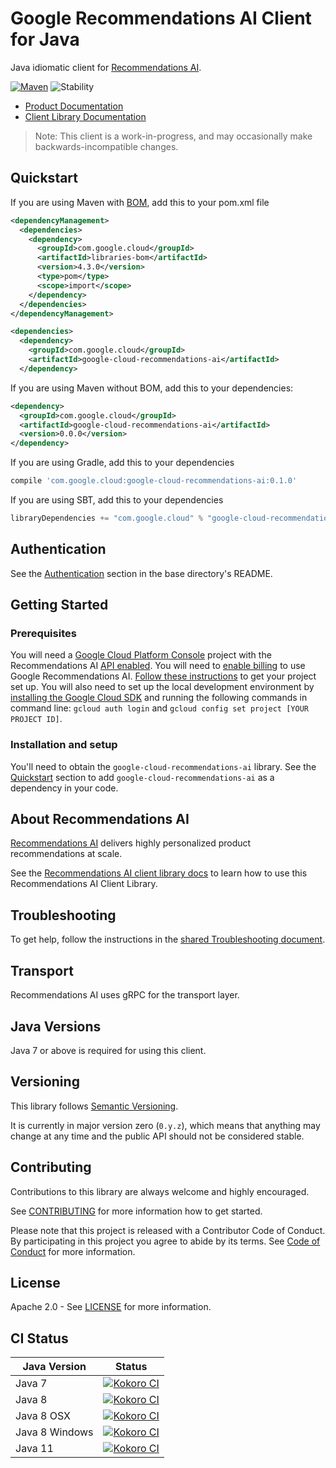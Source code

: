# Google Recommendations AI Client for Java

Java idiomatic client for [Recommendations AI][product-docs].

[![Maven][maven-version-image]][maven-version-link]
![Stability][stability-image]

- [Product Documentation][product-docs]
- [Client Library Documentation][javadocs]

> Note: This client is a work-in-progress, and may occasionally
> make backwards-incompatible changes.

## Quickstart

If you are using Maven with [BOM][libraries-bom], add this to your pom.xml file
```xml
<dependencyManagement>
  <dependencies>
    <dependency>
      <groupId>com.google.cloud</groupId>
      <artifactId>libraries-bom</artifactId>
      <version>4.3.0</version>
      <type>pom</type>
      <scope>import</scope>
    </dependency>
  </dependencies>
</dependencyManagement>

<dependencies>
  <dependency>
    <groupId>com.google.cloud</groupId>
    <artifactId>google-cloud-recommendations-ai</artifactId>
  </dependency>

```

[//]: # ({x-version-update-start:google-cloud-recommendations-ai:released})

If you are using Maven without BOM, add this to your dependencies:

```xml
<dependency>
  <groupId>com.google.cloud</groupId>
  <artifactId>google-cloud-recommendations-ai</artifactId>
  <version>0.0.0</version>
</dependency>

```

If you are using Gradle, add this to your dependencies
```Groovy
compile 'com.google.cloud:google-cloud-recommendations-ai:0.1.0'
```
If you are using SBT, add this to your dependencies
```Scala
libraryDependencies += "com.google.cloud" % "google-cloud-recommendations-ai" % "0.1.0"
```
[//]: # ({x-version-update-end})

## Authentication

See the [Authentication][authentication] section in the base directory's README.

## Getting Started

### Prerequisites

You will need a [Google Cloud Platform Console][developer-console] project with the Recommendations AI [API enabled][enable-api].
You will need to [enable billing][enable-billing] to use Google Recommendations AI.
[Follow these instructions][create-project] to get your project set up. You will also need to set up the local development environment by
[installing the Google Cloud SDK][cloud-sdk] and running the following commands in command line:
`gcloud auth login` and `gcloud config set project [YOUR PROJECT ID]`.

### Installation and setup

You'll need to obtain the `google-cloud-recommendations-ai` library.  See the [Quickstart](#quickstart) section
to add `google-cloud-recommendations-ai` as a dependency in your code.

## About Recommendations AI


[Recommendations AI][product-docs] delivers highly personalized product recommendations at scale.

See the [Recommendations AI client library docs][javadocs] to learn how to
use this Recommendations AI Client Library.






## Troubleshooting

To get help, follow the instructions in the [shared Troubleshooting document][troubleshooting].

## Transport

Recommendations AI uses gRPC for the transport layer.

## Java Versions

Java 7 or above is required for using this client.

## Versioning

This library follows [Semantic Versioning](http://semver.org/).


It is currently in major version zero (``0.y.z``), which means that anything may change at any time
and the public API should not be considered stable.


## Contributing


Contributions to this library are always welcome and highly encouraged.

See [CONTRIBUTING][contributing] for more information how to get started.

Please note that this project is released with a Contributor Code of Conduct. By participating in
this project you agree to abide by its terms. See [Code of Conduct][code-of-conduct] for more
information.

## License

Apache 2.0 - See [LICENSE][license] for more information.

## CI Status

Java Version | Status
------------ | ------
Java 7 | [![Kokoro CI][kokoro-badge-image-1]][kokoro-badge-link-1]
Java 8 | [![Kokoro CI][kokoro-badge-image-2]][kokoro-badge-link-2]
Java 8 OSX | [![Kokoro CI][kokoro-badge-image-3]][kokoro-badge-link-3]
Java 8 Windows | [![Kokoro CI][kokoro-badge-image-4]][kokoro-badge-link-4]
Java 11 | [![Kokoro CI][kokoro-badge-image-5]][kokoro-badge-link-5]

[product-docs]: https://cloud.google.com/recommendations-ai/
[javadocs]: https://googleapis.dev/java/google-cloud-recommendations-ai/latest/index.html
[kokoro-badge-image-1]: http://storage.googleapis.com/cloud-devrel-public/java/badges/java-recommendations-ai/java7.svg
[kokoro-badge-link-1]: http://storage.googleapis.com/cloud-devrel-public/java/badges/java-recommendations-ai/java7.html
[kokoro-badge-image-2]: http://storage.googleapis.com/cloud-devrel-public/java/badges/java-recommendations-ai/java8.svg
[kokoro-badge-link-2]: http://storage.googleapis.com/cloud-devrel-public/java/badges/java-recommendations-ai/java8.html
[kokoro-badge-image-3]: http://storage.googleapis.com/cloud-devrel-public/java/badges/java-recommendations-ai/java8-osx.svg
[kokoro-badge-link-3]: http://storage.googleapis.com/cloud-devrel-public/java/badges/java-recommendations-ai/java8-osx.html
[kokoro-badge-image-4]: http://storage.googleapis.com/cloud-devrel-public/java/badges/java-recommendations-ai/java8-win.svg
[kokoro-badge-link-4]: http://storage.googleapis.com/cloud-devrel-public/java/badges/java-recommendations-ai/java8-win.html
[kokoro-badge-image-5]: http://storage.googleapis.com/cloud-devrel-public/java/badges/java-recommendations-ai/java11.svg
[kokoro-badge-link-5]: http://storage.googleapis.com/cloud-devrel-public/java/badges/java-recommendations-ai/java11.html
[stability-image]: https://img.shields.io/badge/stability-beta-yellow
[maven-version-image]: https://img.shields.io/maven-central/v/com.google.cloud/google-cloud-recommendations-ai.svg
[maven-version-link]: https://search.maven.org/search?q=g:com.google.cloud%20AND%20a:google-cloud-recommendations-ai&core=gav
[authentication]: https://github.com/googleapis/google-cloud-java#authentication
[developer-console]: https://console.developers.google.com/
[create-project]: https://cloud.google.com/resource-manager/docs/creating-managing-projects
[cloud-sdk]: https://cloud.google.com/sdk/
[troubleshooting]: https://github.com/googleapis/google-cloud-common/blob/master/troubleshooting/readme.md#troubleshooting
[contributing]: https://github.com/googleapis/java-recommendations-ai/blob/master/CONTRIBUTING.md
[code-of-conduct]: https://github.com/googleapis/java-recommendations-ai/blob/master/CODE_OF_CONDUCT.md#contributor-code-of-conduct
[license]: https://github.com/googleapis/java-recommendations-ai/blob/master/LICENSE
[enable-billing]: https://cloud.google.com/apis/docs/getting-started#enabling_billing
[enable-api]: https://console.cloud.google.com/flows/enableapi?apiid=recommendationengine.googleapis.com
[libraries-bom]: https://github.com/GoogleCloudPlatform/cloud-opensource-java/wiki/The-Google-Cloud-Platform-Libraries-BOM
[shell_img]: https://gstatic.com/cloudssh/images/open-btn.png
